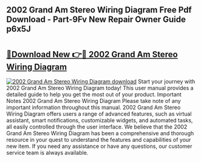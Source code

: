 ## 2002 Grand Am Stereo Wiring Diagram Free Pdf Download - Part-9Fv New Repair Owner Guide p6x5J

# <h2><a href="http://dfkwfhz.blite.top/?on=2002+Grand+Am+Stereo+Wiring+Diagram">🔗Download New 👉🔴 2002 Grand Am Stereo Wiring Diagram</a></h2>

[![2002 Grand Am Stereo Wiring Diagram download](https://i.imgur.com/lujVjoI.png)](http://dfkwfhz.blite.top/?on=2002+Grand+Am+Stereo+Wiring+Diagram)
Start your journey with 2002 Grand Am Stereo Wiring Diagram today! This user manual provides a detailed guide to help you get the most out of your product. Important Notes 2002 Grand Am Stereo Wiring Diagram Please take note of any important information throughout this manual. 2002 Grand Am Stereo Wiring Diagram offers users a range of advanced features, such as virtual assistant, smart notifications, customizable widgets, and automated tasks, all easily controlled through the user interface. We believe that the 2002 Grand Am Stereo Wiring Diagram has been a comprehensive and thorough resource in your quest to understand the features and capabilities of your new item. If you need any assistance or have any questions, our customer service team is always available.
